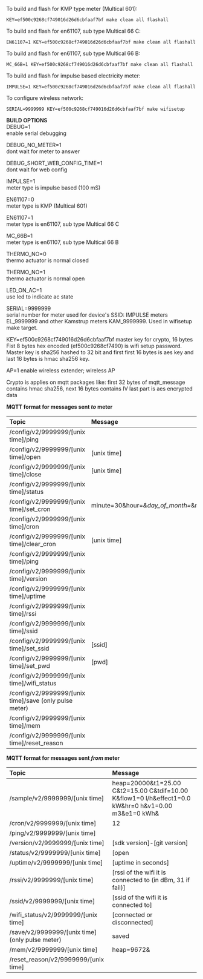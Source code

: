 To build and flash for KMP type meter (Multical 601):  
```  
KEY=ef500c9268cf749016d26d6cbfaaf7bf make clean all flashall  
```  
  
To build and flash for en61107, sub type Multical 66 C:  
```  
EN61107=1 KEY=ef500c9268cf749016d26d6cbfaaf7bf make clean all flashall  
```  
  
To build and flash for en61107, sub type Multical 66 B:  
```  
MC_66B=1 KEY=ef500c9268cf749016d26d6cbfaaf7bf make clean all flashall  
```  
  
To build and flash for impulse based electricity meter:  
```  
IMPULSE=1 KEY=ef500c9268cf749016d26d6cbfaaf7bf make clean all flashall  
```  
  
To configure wireless network:  
```  
SERIAL=9999999 KEY=ef500c9268cf749016d26d6cbfaaf7bf make wifisetup  
```  
  
**BUILD OPTIONS**  
DEBUG=1  
enable serial debugging  
  
DEBUG_NO_METER=1  
dont wait for meter to answer  
  
DEBUG_SHORT_WEB_CONFIG_TIME=1  
dont wait for web config  
  
IMPULSE=1  
meter type is impulse based (100 mS)  
  
EN61107=0  
meter type is KMP (Multical 601)  
  
EN61107=1  
meter type is en61107, sub type Multical 66 C  
  
MC_66B=1  
meter type is en61107, sub type Multical 66 B  
  
THERMO_NO=0  
thermo actuator is normal closed  
  
THERMO_NO=1  
thermo actuator is normal open  
  
LED_ON_AC=1  
use led to indicate ac state  

SERIAL=9999999  
serial number for meter used for device's SSID: IMPULSE meters EL_9999999 and other Kamstrup meters KAM_9999999. Used in wifisetup make target.

KEY=ef500c9268cf749016d26d6cbfaaf7bf
master key for crypto, 16 bytes
Fist 8 bytes hex encoded (ef500c9268cf7490) is wifi setup password. Master key is sha256 hashed to 32 bit and first first 16 bytes is aes key and last 16 bytes is hmac sha256 key.

AP=1
enable wireless extender; wireless AP

Crypto is applies on mqtt packages like: first 32 bytes of mqtt_message contains hmac sha256, next 16 bytes contains IV last part is aes encrypted data

**MQTT format for messages sent _to_ meter**  

| Topic                                                  | Message                                                            |
| :----------------------------------------------------- | :----------------------------------------------------------------- |
| /config/v2/9999999/[unix time]/ping                    |                                                                    |
| /config/v2/9999999/[unix time]/open                    | [unix time]                                                        |
| /config/v2/9999999/[unix time]/close                   | [unix time]                                                        |
| /config/v2/9999999/[unix time]/status                  |                                                                    |
| /config/v2/9999999/[unix time]/set_cron                | minute=30&hour=*&day_of_month=*&month=*&day_of_week=*&command=open |
| /config/v2/9999999/[unix time]/cron                    |                                                                    |
| /config/v2/9999999/[unix time]/clear_cron              | [unix time]                                                        |
| /config/v2/9999999/[unix time]/ping                    |                                                                    |
| /config/v2/9999999/[unix time]/version                 |                                                                    |
| /config/v2/9999999/[unix time]/uptime                  |                                                                    |
| /config/v2/9999999/[unix time]/rssi                    |                                                                    |
| /config/v2/9999999/[unix time]/ssid                    |                                                                    |
| /config/v2/9999999/[unix time]/set_ssid                | [ssid]                                                             |
| /config/v2/9999999/[unix time]/set_pwd                 | [pwd]                                                              |
| /config/v2/9999999/[unix time]/wifi_status             |                                                                    |
| /config/v2/9999999/[unix time]/save (only pulse meter) |                                                                    |
| /config/v2/9999999/[unix time]/mem                     |                                                                    |
| /config/v2/9999999/[unix time]/reset_reason            |                                                                    |
  
**MQTT format for messages sent _from_ meter**  

| Topic                                           | Message                                                                                              |
| :---------------------------------------------- | :--------------------------------------------------------------------------------------------------- |
| /sample/v2/9999999/[unix time]                  | heap=20000&t1=25.00 C&t2=15.00 C&tdif=10.00 K&flow1=0 l/h&effect1=0.0 kW&hr=0 h&v1=0.00 m3&e1=0 kWh& |
| /cron/v2/9999999/[unix time]                    | 12                                                                                                   |
| /ping/v2/9999999/[unix time]                    |                                                                                                      |
| /version/v2/9999999/[unix time]                 | [sdk version]-[git version]                                                                          |
| /status/v2/9999999/[unix time]                  | [open|close]                                                                                         |
| /uptime/v2/9999999/[unix time]                  | [uptime in seconds]                                                                                  |
| /rssi/v2/9999999/[unix time]                    | [rssi of the wifi it is connected to (in dBm, 31 if fail)]                                           |
| /ssid/v2/9999999/[unix time]                    | [ssid of the wifi it is connected to]                                                                |
| /wifi_status/v2/9999999/[unix time]             | [connected or disconnected]                                                                          |
| /save/v2/9999999/[unix time] (only pulse meter) | saved                                                                                                |
| /mem/v2/9999999/[unix time]                     | heap=9672&                                                                                           |
| /reset_reason/v2/9999999/[unix time]            |                                                                                                      |



